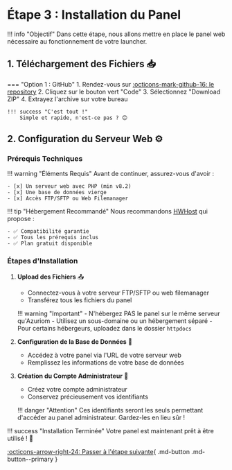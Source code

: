 # Étape 3 : Installation du Panel 

!!! info "Objectif"
    Dans cette étape, nous allons mettre en place le panel web nécessaire au fonctionnement de votre launcher.

## 1. Téléchargement des Fichiers 📥

=== "Option 1 : GitHub"
    1. Rendez-vous sur [:octicons-mark-github-16: le repository](https://github.com/Riptiaz/CentralCorp-Panel)
    2. Cliquez sur le bouton vert "Code"
    3. Sélectionnez "Download ZIP"
    4. Extrayez l'archive sur votre bureau

    !!! success "C'est tout !"
        Simple et rapide, n'est-ce pas ? 😊


## 2. Configuration du Serveur Web ⚙️

### Prérequis Techniques

!!! warning "Éléments Requis"
    Avant de continuer, assurez-vous d'avoir :

    - [x] Un serveur web avec PHP (min v8.2)
    - [x] Une base de données vierge
    - [x] Accès FTP/SFTP ou Web Filemanager

!!! tip "Hébergement Recommandé"
    Nous recommandons [HWHost](https://hwhost.fr/) qui propose :

    - ✅ Compatibilité garantie
    - ✅ Tous les prérequis inclus
    - ✅ Plan gratuit disponible

### Étapes d'Installation

1. **Upload des Fichiers** 📤
    - Connectez-vous à votre serveur FTP/SFTP ou web filemanager
    - Transférez tous les fichiers du panel

    !!! warning "Important"
        - N'hébergez PAS le panel sur le même serveur qu'Azuriom
        - Utilisez un sous-domaine ou un hébergement séparé
        - Pour certains hébergeurs, uploadez dans le dossier `httpdocs`

2. **Configuration de la Base de Données** 💾
    - Accédez à votre panel via l'URL de votre serveur web
    - Remplissez les informations de votre base de données

3. **Création du Compte Administrateur** 👤
    - Créez votre compte administrateur
    - Conservez précieusement vos identifiants

    !!! danger "Attention"
        Ces identifiants seront les seuls permettant d'accéder au panel administrateur.
        Gardez-les en lieu sûr !

!!! success "Installation Terminée"
    Votre panel est maintenant prêt à être utilisé ! 🎉

[:octicons-arrow-right-24: Passer à l'étape suivante](){ .md-button .md-button--primary }
